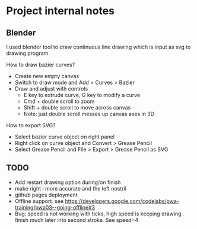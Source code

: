 # Project internal notes

## Blender

I used blender tool to draw continuous line drawing which is input as svg to drawing program.

How to draw bazier curves?

- Create new empty canvas
- Switch to draw mode and Add > Curves > Bazier
- Draw and adjust with controls
  - E key to extrude curve, G key to modify a curve
  - Cmd + double scroll to zoom
  - Shift + double scroll to move across canvas
  - Note: just double scroll messes up canvas axes in 3D

How to export SVG?

- Select bazier curve object on right panel
- Right click on curve object and Convert > Grease Pencil
- Select Grease Pencil and File > Export > Grease Pencil as SVG

## TODO

- Add restart drawing option during/on finish
- make right i more accurate and the left nostril
- github pages deployment
- Offline support. see https://developers.google.com/codelabs/pwa-training/pwa03--going-offline#3
- Bug: speed is not working with ticks, high speed is keeping drawing finish much later into second stroke. See speed=4
